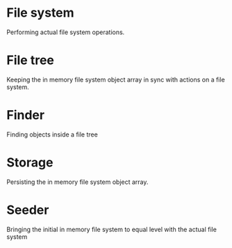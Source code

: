 # File system

Performing actual file system operations.

# File tree

Keeping the in memory file system object array in sync with actions on 
a file system.

# Finder

Finding objects inside a file tree

# Storage

Persisting the in memory file system object array.

# Seeder

Bringing the initial in memory file system to equal level with the actual file  system

